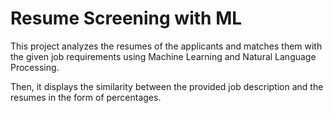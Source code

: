 # Resume Screening with ML

This project analyzes the resumes of the applicants and matches them with the given job requirements using Machine Learning and Natural Language Processing.

Then, it displays the similarity between the provided job description and the resumes in the form of percentages.
